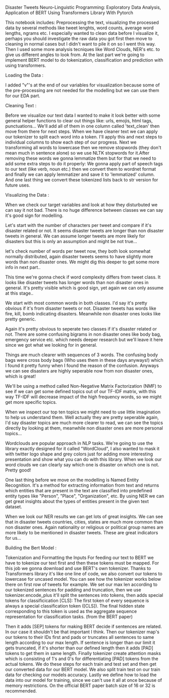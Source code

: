 Disaster Tweets Neuro-Linguistic Programming: Exploratory Data Analysis, Application of BERT Using Transformers Library With Pytorch

This notebook includes: Preprocessing the text, visualizing the processed data by several methods like tweet lenghts, 
word counts, average word lengths, ngrams etc. I especially wanted to clean data before I visualize it, 
perhaps you should investigate the raw data you got first then move to cleaning in normal cases 
but I didn't want to pile it on so I went this way. Then I used some more analysis tecniques like Word Clouds, NER's etc. 
to give us different angles to look from. At the last part we're going to implement BERT model to do tokenization, classification 
and prediction with using transformers. 

Loading the Data :

 I added "v"'s at the end of our variables for visualization because some of the pre-processing are not needed for the modelling but we can use them for our EDA part.
 
 Cleaning Text : 
 
 Before we visualize our text data I wanted to make it look better with some general helper functions to clear out things like:
 urls, emojis, html tags, punctuations... We'll add all of them in one column called 'text_clean' then move from there for next steps.
 When we have cleaner text we can apply our tokenizer to split each word into a token. I'll apply this and next steps to individual columns 
 to show each step of our progress. Next we transforming all words to lowercase then we remove stopwords (they don't mean much in sentence alone) 
 so we use NLTK stopwords for it.After removing these words we gonna lemmatize them but for that we need to add some extra steps to 
 do it properly: We gonna apply part of speech tags to our text (like verb, noun etc.) then we convert them to wordnet format and 
 finally we can apply lemmatizer and save it to 'lemmatized' column. And one last thing we convert these tokenized lists back to str version for future uses.

Visualizing the Data : 

When we check our target variables and look at how they disturbuted we can say it not bad. There is no huge difference between classes we can say it's good sign for modelling.

Let's start with the number of characters per tweet and compare if it's disaster related or not. 
It seems disaster tweets are longer than non disaster tweets in general. We can assume longer tweets are more 
likely for disasters but this is only an assumption and might be not true...

let's check number of words per tweet now, they both look somewhat normally distributed, again disaster 
tweets seems to have slightly more words than non disaster ones. We might dig this deeper to get some more info in next part..

This time we're gonna check if word complexity differs from tweet class. 
It looks like disaster tweets has longer words than non disaster ones in general. 
It's pretty visible which is good sign, yet again we can only assume at this stage..


We start with most common words in both classes. 
I'd say it's pretty obvious if it's from disaster tweets or not. 
Disaster tweets has words like fire, kill, bomb indicating disasters. 
Meanwhile non disaster ones looks like pretty generic.

Again it's pretty obvious to seperate two classes if it's disaster related or not. 
There are some confusing bigrams in non disaster ones like body bag, emergency service etc. 
which needs deeper research but we'll leave it here since we got what we looking for in general.

Things are much clearer with sequences of 3 words. 
The confusing body bags were cross body bags (Who uses them in these days anyways!) which I found it 
pretty funny when I found the reason of the confusion. Anyways we can see disasters are highly 
seperable now from non disaster ones, which is great!

We'll be using a method called Non-Negative Matrix Factorization (NMF) to see if we can get some defined topics out of our 
TF-IDF matrix, with this way TF-IDF will decrease impact of the high frequency words, so we might get more specific topics.

When we inspect our top ten topics we might need to use little imagination to help us understand them. 
Well actually they are pretty seperable again, I'd say disaster topics are much more clearer to read, 
we can see the topics directly by looking at them, meanwhile non disaster ones are more personal topics...

Wordclouds are popular approach in NLP tasks. We're going to use the library exactly designed for it called "WordCloud", 
I also wanted to mask it with twitter logo shape and grey colors just for adding more interesting presentation and 
show what you can do with this library. When we look our word clouds we can clearly say which 
one is disaster on which one is not. Pretty good!

One last thing before we move on the modelling is Named Entity Recognition. It's a method for extracting 
information from text and returns which entities that are present in the text are classified into 
predefined entity types like "Person", "Place", "Organization", etc. By using NER we can get great 
insights about the types of entities present in the given text dataset.


When we look our NER results we can get lots of great insights. We can see that in disaster tweets countries, 
cities, states are much more common than non disaster ones. Again nationality or religious or political group 
names are more likely to be mentioned in disaster tweets. These are great indicators for us...

Building the Bert Model : 

Tokenization and Formatting the Inputs
For feeding our text to BERT we have to tokenize our text first and then these tokens must be mapped. For this job we gonna download and use BERT's own tokenizer. Thanks to Transformers library it's like one line of code, we also convert our tokens to lowercase for uncased model. You can see how the tokenizer works below there on first row of tweets for example.
We set our max len according to our tokenized sentences for padding and truncation, then we use tokenizer.encode_plus it'll split the sentences into tokens, then adds special tokens for classificication [CLS]:
The first token of every sequence is always a special classification token ([CLS]). The final hidden state corresponding to this token is used as the aggregate sequence representation for classification tasks. (from the BERT paper)

Then it adds [SEP] tokens for making BERT decide if sentences are related. In our case it shouldn't be that important I think.
Then our tokenizer map's our tokens to their IDs first and pads or truncates all sentences to same length according to our max length. If sentence is longer than our limit it gets truncated, if it's shorter than our defined length then it adds [PAD] tokens to get them in same length.
Finally tokenizer create attention masks which is consisting of 1's and 0's for differentiating [PAD] tokens from the actual tokens.
We do these steps for each train and test set and then get our converted data for our BERT model. We also split train test on our train data for checking our models accuracy.
Lastly we define how to load the data into our model for training, since we can't use it all at once because of memory restrictions. On the official BERT paper batch size of 16 or 32 is recommended.


